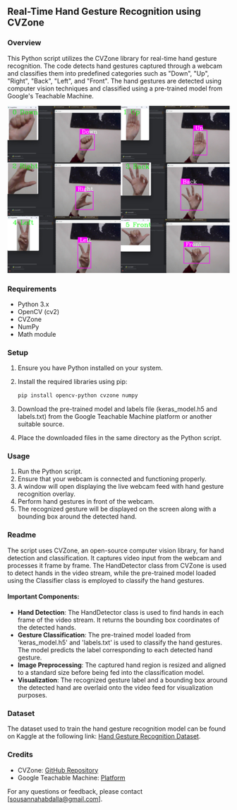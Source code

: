 ## Real-Time Hand Gesture Recognition using CVZone

### Overview

This Python script utilizes the CVZone library for real-time hand gesture recognition. The code detects hand gestures captured through a webcam and classifies them into predefined categories such as "Down", "Up", "Right", "Back", "Left", and "Front". The hand gestures are detected using computer vision techniques and classified using a pre-trained model from Google's Teachable Machine. 

![Real Time Detection](real-time-detection(cvzone).jpg)

### Requirements

- Python 3.x
- OpenCV (cv2)
- CVZone
- NumPy
- Math module

### Setup

1. Ensure you have Python installed on your system.
2. Install the required libraries using pip:

   ```bash
   pip install opencv-python cvzone numpy
   ```

3. Download the pre-trained model and labels file (keras_model.h5 and labels.txt) from the Google Teachable Machine platform or another suitable source.
4. Place the downloaded files in the same directory as the Python script.

### Usage

1. Run the Python script.
2. Ensure that your webcam is connected and functioning properly.
3. A window will open displaying the live webcam feed with hand gesture recognition overlay.
4. Perform hand gestures in front of the webcam.
5. The recognized gesture will be displayed on the screen along with a bounding box around the detected hand.

### Readme

The script uses CVZone, an open-source computer vision library, for hand detection and classification. It captures video input from the webcam and processes it frame by frame. The HandDetector class from CVZone is used to detect hands in the video stream, while the pre-trained model loaded using the Classifier class is employed to classify the hand gestures.

#### Important Components:

- **Hand Detection**: The HandDetector class is used to find hands in each frame of the video stream. It returns the bounding box coordinates of the detected hands.
- **Gesture Classification**: The pre-trained model loaded from 'keras_model.h5' and 'labels.txt' is used to classify the hand gestures. The model predicts the label corresponding to each detected hand gesture.
- **Image Preprocessing**: The captured hand region is resized and aligned to a standard size before being fed into the classification model.
- **Visualization**: The recognized gesture label and a bounding box around the detected hand are overlaid onto the video feed for visualization purposes.

### Dataset

The dataset used to train the hand gesture recognition model can be found on Kaggle at the following link: [Hand Gesture Recognition Dataset](https://www.kaggle.com/datasets/grassknoted/asl-alphabet).

### Credits

- CVZone: [GitHub Repository](https://github.com/cvzone/cvzone)
- Google Teachable Machine: [Platform](https://teachablemachine.withgoogle.com/)

For any questions or feedback, please contact [sousannahabdalla@gmail.com].
